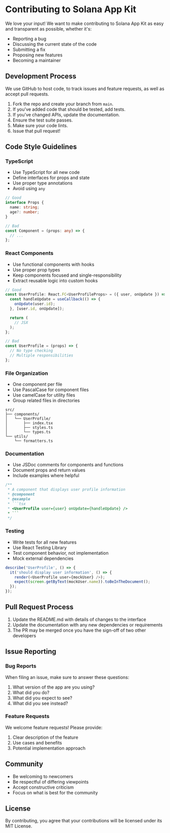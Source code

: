 # Contributing to Solana App Kit

We love your input! We want to make contributing to Solana App Kit as easy and transparent as possible, whether it's:

- Reporting a bug
- Discussing the current state of the code
- Submitting a fix
- Proposing new features
- Becoming a maintainer

## Development Process

We use GitHub to host code, to track issues and feature requests, as well as accept pull requests.

1. Fork the repo and create your branch from `main`.
2. If you've added code that should be tested, add tests.
3. If you've changed APIs, update the documentation.
4. Ensure the test suite passes.
5. Make sure your code lints.
6. Issue that pull request!

## Code Style Guidelines

### TypeScript

- Use TypeScript for all new code
- Define interfaces for props and state
- Use proper type annotations
- Avoid using `any`

```typescript
// Good
interface Props {
  name: string;
  age?: number;
}

// Bad
const Component = (props: any) => {
  // ...
};
```

### React Components

- Use functional components with hooks
- Use proper prop types
- Keep components focused and single-responsibility
- Extract reusable logic into custom hooks

```typescript
// Good
const UserProfile: React.FC<UserProfileProps> = ({ user, onUpdate }) => {
  const handleUpdate = useCallback(() => {
    onUpdate(user.id);
  }, [user.id, onUpdate]);

  return (
    // JSX
  );
};

// Bad
const UserProfile = (props) => {
  // No type checking
  // Multiple responsibilities
};
```

### File Organization

- One component per file
- Use PascalCase for component files
- Use camelCase for utility files
- Group related files in directories

```
src/
├── components/
│   └── UserProfile/
│       ├── index.tsx
│       ├── styles.ts
│       └── types.ts
└── utils/
    └── formatters.ts
```

### Documentation

- Use JSDoc comments for components and functions
- Document props and return values
- Include examples where helpful

```typescript
/**
 * A component that displays user profile information
 * @component
 * @example
 * ```tsx
 * <UserProfile user={user} onUpdate={handleUpdate} />
 * ```
 */
```

### Testing

- Write tests for all new features
- Use React Testing Library
- Test component behavior, not implementation
- Mock external dependencies

```typescript
describe('UserProfile', () => {
  it('should display user information', () => {
    render(<UserProfile user={mockUser} />);
    expect(screen.getByText(mockUser.name)).toBeInTheDocument();
  });
});
```

## Pull Request Process

1. Update the README.md with details of changes to the interface
2. Update the documentation with any new dependencies or requirements
3. The PR may be merged once you have the sign-off of two other developers

## Issue Reporting

### Bug Reports

When filing an issue, make sure to answer these questions:

1. What version of the app are you using?
2. What did you do?
3. What did you expect to see?
4. What did you see instead?

### Feature Requests

We welcome feature requests! Please provide:

1. Clear description of the feature
2. Use cases and benefits
3. Potential implementation approach

## Community

- Be welcoming to newcomers
- Be respectful of differing viewpoints
- Accept constructive criticism
- Focus on what is best for the community

## License

By contributing, you agree that your contributions will be licensed under its MIT License. 